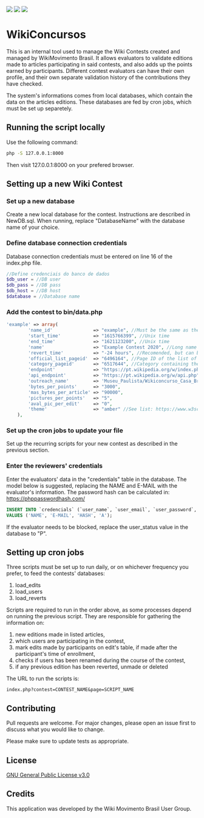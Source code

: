 <img src="https://img.shields.io/github/issues/WikiMovimentoBrasil/wikiconcursos?style=for-the-badge"/> <img src="https://img.shields.io/github/license/WikiMovimentoBrasil/wikiconcursos?style=for-the-badge"/> <img src="https://img.shields.io/github/languages/top/WikiMovimentoBrasil/wikiconcursos?style=for-the-badge"/>
# WikiConcursos

This is an internal tool used to manage the Wiki Contests created and managed by WikiMovimento Brasil. It allows evaluators to validate editions made to articles participating in said contests, and also adds up the points earned by participants. Different contest evaluators can have their own profile, and their own separate validation history of the contributions they have checked.

The system's informations comes from local databases, which contain the data on the articles editions. These databases are fed by cron jobs, which must be set up separetely. 


## Running the script locally
Use the following command:
```bash
php -S 127.0.0.1:8000
```

Then visit 127.0.0.1:8000 on your prefered browser. 

## Setting up a new Wiki Contest

### Set up a new database
Create a new local database for the contest. Instructions are described in NewDB.sql. When running, replace "DatabaseName" with the database name of your choice.

### Define database connection credentials
Database connection credentials must be entered on line 16 of the index.php file.

```php
//Define credenciais do banco de dados
$db_user = //DB user
$db_pass = //DB pass
$db_host = //DB host
$database = //Database name
```

### Add the contest to bin/data.php
```php
'example' => array(
		'name_id' 				=> "example", //Must be the same as the array key
		'start_time' 			=> "1615766399", //Unix time
		'end_time' 				=> "1621123200", //Unix time
		'name' 					=> "Example Contest 2020", //Long name of the contest
		'revert_time' 			=> "-24 hours", //Recomended, but can be changed
		'official_list_pageid' 	=> "6496164", //Page ID of the list of articles
		'category_pageid' 		=> "6517644", //Category containing the articles
		'endpoint'				=> "https://pt.wikipedia.org/w/index.php",
		'api_endpoint'			=> "https://pt.wikipedia.org/w/api.php",
		'outreach_name'			=> 'Museu_Paulista/Wikiconcurso_Casa_Brasileira_(15_de_março_a_15_de_maio_de_2021)', //Course adress at outreachdashboard.wmflabs.org
		'bytes_per_points'		=> "3000",
		'mas_bytes_per_article' => "90000",
		'pictures_per_points'	=> "5",
		'aval_pic_per_edit'     => "0",
		'theme'					=> "amber" //See list: https://www.w3schools.com/w3css/w3css_colors.asp
	),
```

### Set up the cron jobs to update your file
Set up the recurring scripts for your new contest as described in the previous section.

### Enter the reviewers' credentials
Enter the evaluators' data in the "credentials" table in the database. The model below is suggested, replacing the NAME and E-MAIL with the evaluator's information. The password hash can be calculated in: https://phppasswordhash.com/

```sql
INSERT INTO `credencials` (`user_name`, `user_email`, `user_password`, `user_status`) 
VALUES ('NAME', 'E-MAIL', 'HASH', 'A');
```

If the evaluator needs to be blocked, replace the user_status value in the database to "P".

## Setting up cron jobs
Three scripts must be set up to run daily, or on whichever frequency you prefer, to feed the contests' databases:
1. load_edits
2. load_users
3. load_reverts

Scripts are required to run in the order above, as some processes depend on running the previous script. They are responsible for gathering the information on:
1. new editions made in listed articles,
2. which users are participating in the contest,
3. mark edits made by participants on edit's table, if made after the participant's time of enrollment,
4. checks if users has been renamed during the course of the contest,
6. if any previous edition has been reverted, unmade or deleted

The URL to run the scripts is:
```
index.php?contest=CONTEST_NAME&page=SCRIPT_NAME
```

## Contributing
Pull requests are welcome. For major changes, please open an issue first to discuss what you would like to change.

Please make sure to update tests as appropriate.

## License
[GNU General Public License v3.0](https://github.com/WikiMovimentoBrasil/wikimotivos/blob/master/LICENSE)

## Credits
This application was developed by the Wiki Movimento Brasil User Group.

